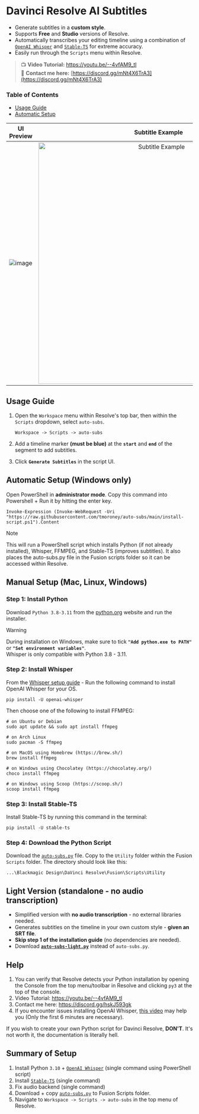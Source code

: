 # Davinci Resolve AI Subtitles
- Generate subtitles in a **custom style**.
- Supports **Free** and **Studio** versions of Resolve.
- Automatically transcribes your editing timeline using a combination of [`OpenAI Whisper`](https://openai.com/research/whisper) and [`Stable-TS`](https://github.com/jianfch/stable-ts) for extreme accuracy.
- Easily run through the `Scripts` menu within Resolve.

> :tv: **Video Tutorial:** https://youtu.be/--4vfAM9_tI <br>
> :tea: **Contact me here:** [https://discord.gg/mNt4X6TrA3](https://discord.gg/mNt4X6TrA3)

### Table of Contents
- [Usage Guide](#usage-guide)
- [Automatic Setup](Automatic-Setup-(Windows-only))

UI Preview             |  Subtitle Example
:-------------------------:|:-------------------------:
![image](https://github.com/tmoroney/auto-subs/assets/72154813/2aa582c6-fa72-4392-9619-822d2fe6592e) |  <img alt="Subtitle Example" src="https://github.com/tmoroney/auto-subs/assets/72154813/28553dc3-bd4f-4866-9083-1df5cd21aeaf" width="650">

## Usage Guide
1. Open the `Workspace` menu within Resolve's top bar, then within the `Scripts` dropdown, select `auto-subs`.

       Workspace -> Scripts -> auto-subs
   
3. Add a timeline marker **(must be blue)** at the **`start`** and **`end`** of the segment to add subtitles.
4. Click **`Generate Subtitles`** in the script UI.

## Automatic Setup (Windows only)
Open PowerShell in **administrator mode**. Copy this command into Powershell + Run it by hitting the enter key.

    Invoke-Expression (Invoke-WebRequest -Uri "https://raw.githubusercontent.com/tmoroney/auto-subs/main/install-script.ps1").Content
> [!NOTE] 
> This will run a PowerShell script which installs Python (if not already installed), Whisper, FFMPEG, and Stable-TS (improves subtitles).
> It also places the auto-subs.py file in the Fusion scripts folder so it can be accessed within Resolve.

## Manual Setup (Mac, Linux, Windows)
### Step 1: Install Python
Download `Python 3.8-3.11` from the [python.org](https://www.python.org/downloads/release/python-31011/) website and run the installer.
> [!WARNING] 
> During installation on Windows, make sure to tick **`"Add python.exe to PATH"`** or **`"Set environment variables"`**. <br/>
> Whisper is only compatible with Python 3.8 - 3.11.
### Step 2: Install Whisper
From the [Whisper setup guide](https://github.com/openai/whisper/tree/main#readme) - Run the following command to install OpenAI Whisper for your OS.
    
    pip install -U openai-whisper

Then choose one of the following to install FFMPEG:

    # on Ubuntu or Debian
    sudo apt update && sudo apt install ffmpeg

    # on Arch Linux
    sudo pacman -S ffmpeg

    # on MacOS using Homebrew (https://brew.sh/)
    brew install ffmpeg

    # on Windows using Chocolatey (https://chocolatey.org/)
    choco install ffmpeg

    # on Windows using Scoop (https://scoop.sh/)
    scoop install ffmpeg

### Step 3: Install Stable-TS
Install Stable-TS by running this command in the terminal:

    pip install -U stable-ts

### Step 4: Download the Python Script
Download the [`auto-subs.py`](https://github.com/tmoroney/auto-subs/blob/main/auto-subs.py) file. Copy to the `Utility` folder within the Fusion `Scripts` folder. The directory should look like this:
  
    ...\Blackmagic Design\DaVinci Resolve\Fusion\Scripts\Utility

## Light Version (standalone - no audio transcription)
- Simplified version with **no audio transcription** - no external libraries needed.
- Generates subtitles on the timeline in your own custom style - **given an SRT file**.
- **Skip step 1 of the installation guide** (no dependencies are needed).
- Download **[`auto-subs-light.py`](https://github.com/tmoroney/auto-subs/blob/main/auto-subs-light.py)** instead of `auto-subs.py`.

## Help
1. You can verify that Resolve detects your Python installation by opening the Console from the top menu/toolbar in Resolve and clicking `py3` at the top of the console.
2. Video Tutorial: https://youtu.be/--4vfAM9_tI
3. Contact me here: https://discord.gg/hskJ593gk
4. If you encounter issues installing OpenAI Whisper, [this video](https://youtu.be/ABFqbY_rmEk) may help you (Only the first 6 minutes are necessary).

If you wish to create your own Python script for Davinci Resolve, **DON'T**. It's not worth it, the documentation is literally hell.

## Summary of Setup
1. Install Python `3.10` + [`OpenAI Whisper`](https://github.com/openai/whisper) (single command using PowerShell script)
2. Install [`Stable-TS`](https://github.com/jianfch/stable-ts) (single command)
3. Fix audio backend (single command)
4. Download + copy [`auto-subs.py`](https://github.com/tmoroney/auto-subs/blob/main/auto-subs.py) to Fusion Scripts folder.
5. Navigate to `Workspace -> Scripts -> auto-subs` in the top menu of Resolve.
